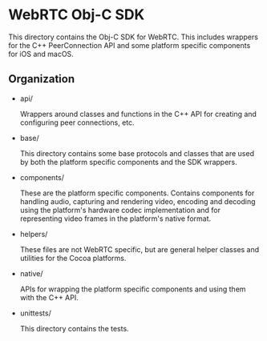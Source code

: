 # WebRTC Obj-C SDK

This directory contains the Obj-C SDK for WebRTC. This includes wrappers for the
C++ PeerConnection API and some platform specific components for iOS and macOS.

## Organization

- api/

  Wrappers around classes and functions in the C++ API for creating and
  configuring peer connections, etc.

- base/

  This directory contains some base protocols and classes that are used by both
  the platform specific components and the SDK wrappers.

- components/

  These are the platform specific components. Contains components for handling
  audio, capturing and rendering video, encoding and decoding using the
  platform's hardware codec implementation and for representing video frames
  in the platform's native format.

- helpers/

  These files are not WebRTC specific, but are general helper classes and
  utilities for the Cocoa platforms.

- native/

  APIs for wrapping the platform specific components and using them with the
  C++ API.

- unittests/

  This directory contains the tests.
